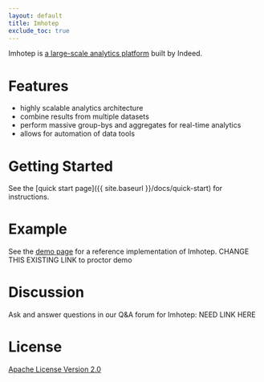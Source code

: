 ```yaml
---
layout: default
title: Imhotep
exclude_toc: true
---
```


Imhotep is [a large-scale analytics platform](http://engineering.indeed.com/talks/large-scale-interactive-analytics-with-imhotep/) built by Indeed.  

# Features
- highly scalable analytics architecture
- combine results from multiple datasets
- perform massive group-bys and aggregates for real-time analytics
- allows for automation of data tools

# Getting Started
See the [quick start page]({{ site.baseurl }}/docs/quick-start) for instructions.

# Example
See the [demo page](https://github.com/indeedeng/proctor-demo) for a reference implementation of Imhotep. CHANGE THIS EXISTING LINK to proctor demo

# Discussion
Ask and answer questions in our Q&A forum for Imhotep: NEED LINK HERE

# License

[Apache License Version 2.0](https://github.com/indeedeng/proctor/blob/master/LICENSE)
